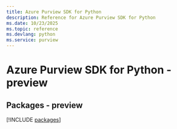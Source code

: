 ```yaml
---
title: Azure Purview SDK for Python
description: Reference for Azure Purview SDK for Python
ms.date: 10/23/2025
ms.topic: reference
ms.devlang: python
ms.service: purview
---
```

# Azure Purview SDK for Python - preview
## Packages - preview
[!INCLUDE [packages](purview-index.md)]